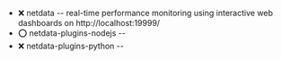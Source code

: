 - :x:  netdata  --	real-time performance monitoring using interactive web dashboards on http://localhost:19999/
- :o:  netdata-plugins-nodejs  --
- :x:  netdata-plugins-python  --
